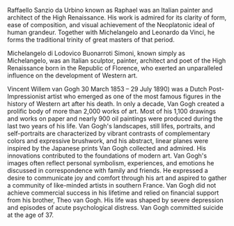 Raffaello Sanzio da Urbino known as Raphael was an Italian painter and architect of the High Renaissance. His work is admired for its clarity of form, ease of composition, and visual achievement of the Neoplatonic ideal of human grandeur. Together with Michelangelo and Leonardo da Vinci, he forms the traditional trinity of great masters of that period.


Michelangelo di Lodovico Buonarroti Simoni, known simply as Michelangelo, was an Italian sculptor, painter, architect and poet of the High Renaissance born in the Republic of Florence, who exerted an unparalleled influence on the development of Western art.


Vincent Willem van Gogh 30 March 1853 – 29 July 1890) was a Dutch Post-Impressionist artist who emerged as one of the most famous figures in the history of Western art after his death. In only a decade, Van Gogh created a prolific body of more than 2,000 works of art. Most of his 1,100 drawings and works on paper and nearly 900 oil paintings were produced during the last two years of his life. Van Gogh's landscapes, still lifes, portraits, and self-portraits are characterized by vibrant contrasts of complementary colors and expressive brushwork, and his abstract, linear planes were inspired by the Japanese prints Van Gogh collected and admired. His innovations contributed to the foundations of modern art. Van Gogh's images often reflect personal symbolism, experiences, and emotions he discussed in correspondence with family and friends. He expressed a desire to communicate joy and comfort through his art and aspired to gather a community of like-minded artists in southern France. Van Gogh did not achieve commercial success in his lifetime and relied on financial support from his brother, Theo van Gogh. His life was shaped by severe depression and episodes of acute psychological distress. Van Gogh committed suicide at the age of 37.
